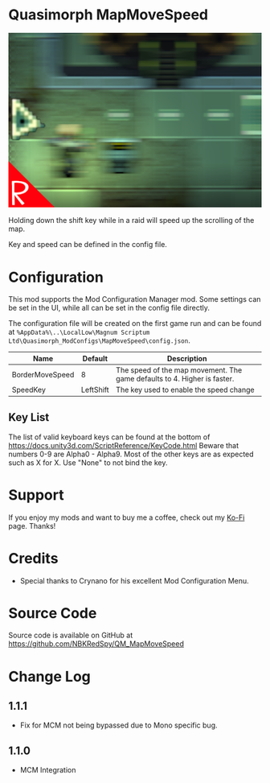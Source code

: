 # Quasimorph MapMoveSpeed

![thumbnail icon](media/thumbnail.png)

Holding down the shift key while in a raid will speed up the scrolling of the map.

Key and speed can be defined in the config file.

# Configuration
This mod supports the Mod Configuration Manager mod.  Some settings can be set in the UI, while all can be set in the config file directly.

The configuration file will be created on the first game run and can be found at `%AppData%\..\LocalLow\Magnum Scriptum Ltd\Quasimorph_ModConfigs\MapMoveSpeed\config.json`.

|Name|Default|Description|
|--|--|--|
|BorderMoveSpeed|8|The speed of the map movement.  The game defaults to 4.  Higher is faster.|
|SpeedKey|LeftShift|The key used to enable the speed change|

## Key List
The list of valid keyboard keys can be found  at the bottom of https://docs.unity3d.com/ScriptReference/KeyCode.html
Beware that numbers 0-9 are Alpha0 - Alpha9.  Most of the other keys are as expected such as X for X.
Use "None" to not bind the key.

# Support
If you enjoy my mods and want to buy me a coffee, check out my [Ko-Fi](https://ko-fi.com/nbkredspy71915) page.
Thanks!

# Credits
* Special thanks to Crynano for his excellent Mod Configuration Menu. 

# Source Code
Source code is available on GitHub at https://github.com/NBKRedSpy/QM_MapMoveSpeed

# Change Log
## 1.1.1
* Fix for MCM not being bypassed due to Mono specific bug.

## 1.1.0
* MCM Integration

